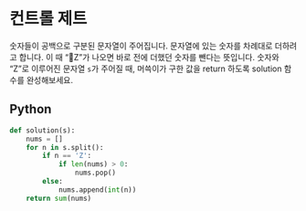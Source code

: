 # 컨트롤 제트
숫자들이 공백으로 구분된 문자열이 주어집니다. 문자열에 있는 숫자를 차례대로 더하려고 합니다. 이 때 “Z”가 나오면 바로 전에 더했던 숫자를 뺀다는 뜻입니다. 숫자와 “Z”로 이루어진 문자열 `s`가 주어질 때, 머쓱이가 구한 값을 return 하도록 solution 함수를 완성해보세요.

## Python
```python
def solution(s):
    nums = []
    for n in s.split():
        if n == 'Z':
            if len(nums) > 0:
                nums.pop()
        else:
            nums.append(int(n))
    return sum(nums)
```